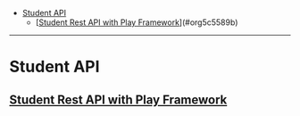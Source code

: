- [Student API](#orgebe026f)
  - [[Student Rest API with Play Framework](https://www.baeldung.com/rest-api-with-play)](#org5c5589b)

---


<a id="orgebe026f"></a>

# Student API


<a id="org5c5589b"></a>

## [Student Rest API with Play Framework](https://www.baeldung.com/rest-api-with-play)
